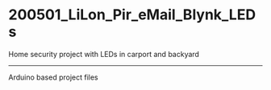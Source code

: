 # 200501_LiLon_Pir_eMail_Blynk_LEDs
Home security project with LEDs in carport and backyard
***
Arduino based project files
